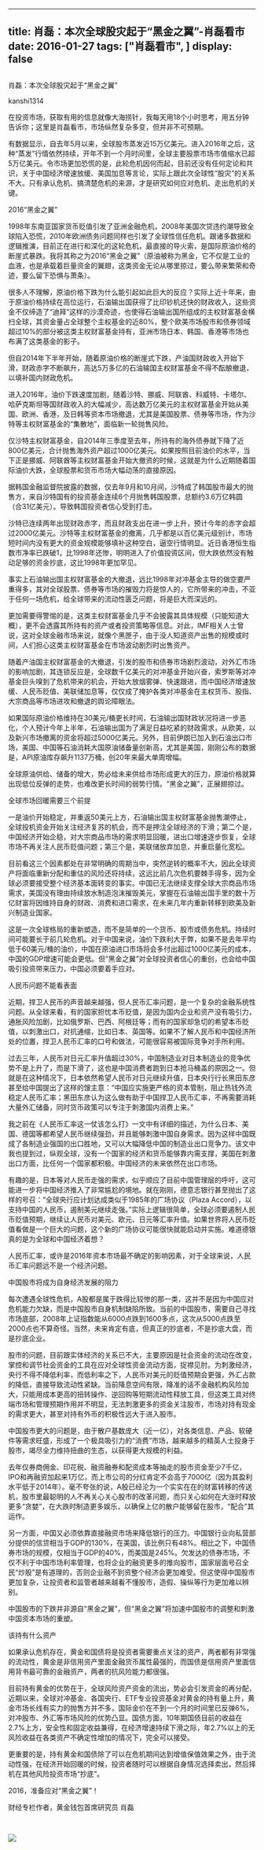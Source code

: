 
---
title:  肖磊：本次全球股灾起于“黑金之翼”-肖磊看市
date: 2016-01-27
tags: ["肖磊看市", ]
display: false
---


## 



肖磊：本次全球股灾起于“黑金之翼”




kanshi1314




在投资市场，获取有用的信息就像大海捞针，我每天用18个小时思考，用五分钟告诉你；这里是肖磊看市，市场纵然复杂多变，但并非不可预期。


有数据显示，自去年5月以来，全球股市蒸发近15万亿美元。进入2016年之后，这种“蒸发”行情依然持续，开年不到一个月时间里，全球主要股票市场市值缩水已超5万亿美元。令市场更加恐慌的是，此轮危机因何而起，目前还没有任何定论和共识，关于中国经济增速放缓、美国加息等言论，实际上跟此次全球性“股灾”的关系不大。只有承认危机、搞清楚危机的来源，才是研究如何应对危机、走出危机的关键。

2016“黑金之翼”

1998年东南亚国家货币贬值引发了亚洲金融危机，2008年美国次贷违约潮导致全球陷入恐慌，2010年欧洲债务问题同样也引发了全球性信任危机。跟诸多数据和逻辑推演，目前正在进行和深化的这轮危机，最直接的导火索，是国际原油价格的断崖式暴跌。我将其称之为2016“黑金之翼”（原油被称为黑金，它不仅是工业的血液，也是承载着巨量资金的翼翅，这类资金无论从哪里掠过，要么带来繁荣和奇迹，要么留下恐惧与萧条）。

很多人不理解，原油价格下跌为什么能引起如此巨大的反应？实际上近十年来，由于原油价格持续在高位运行，石油输出国获得了比印钞机还快的财政收入，这些资金不仅缔造了“迪拜”这样的沙漠奇迹，也使得石油输出国所组成的主权财富基金横扫全球，其资金量占全球整个主权基金的近80%，整个欧美市场股市和债券领域超过10%的部分被这类主权财富基金持有，亚洲市场日本、韩国、香港等市场也布满了这类基金的影子。

但自2014年下半年开始，随着原油价格的断崖式下跌，产油国财政收入开始下滑，财政赤字不断飙升，高达5万多亿的石油输国主权财富基金不得不酝酿撤退，以填补国内财政危机。

进入2016年，油价下跌速度加剧，随着沙特、挪威、阿联酋、科威特、卡塔尔、哈萨克斯坦等国财政收入的大幅减少，高达数万亿美元的主权财富基金开始从美国、欧洲、香港，及日韩等资本市场撤退，尤其是美国股票、债券等市场，作为沙特等主权财富基金的“集散地”，面临新一轮抛售风险。

仅沙特主权财富基金，自2014年三季度至去年，所持有的海外债券就下降了近800亿美元，合计抛售海外资产超过1000亿美元。如果按照目前油价的水平，当下正是挪威、阿联酋等主权财富基金开始大撤资的时候，这就是为什么近期随着国际油价大跌，全球股票和货币市场大幅动荡的直接原因。

据韩国金融监督院披露的数据，仅去年9月和10月间，沙特成了韩国股市最大的抛售方，来自沙特国有的投资基金连续6个月抛售韩国股票，总额约3.6万亿韩圆（合31亿美元）。导致韩国投资者信心受到打击。

沙特已连续两年出现财政赤字，而且财政支出在进一步上升，预计今年的赤字会超过2000亿美元。沙特等主权财富基金的撤离，几乎都是以百亿美元级别计，市场短时间内没有更大的资金规模能够填补这种空白，逼空行情明显。近日香港恒生指数市净率已跌破1，比1998年还惨，明明进入了价值投资区间，但大跌依然没有触动足够的资金抄底，这比1998年更加罕见。

事实上石油输出国主权财富基金的大撤退，远比1998年对冲基金主导的做空要严重得多，其对全球股票、债券等市场的摧毁力将是惊人的，它所带来的冲击，不亚于任何一场危机，给全球带来的流动性匮乏问题，将是巨大而深远的。

更加需要得警惕的是，这类主权财富基金几乎不会披露其具体规模（只能知道大概），更不会透露其所持有的资产或者投资策略等信息。对此，IMF相关人士曾说，这对全球金融市场来说，就像个黑匣子，由于没人知道资产出售的规模或时间，人们担心这类主权财富基金在市场波动剧烈时出售资产。

随着产油国主权财富基金的大撤退，引发的股市和债券市场剧烈波动，对外汇市场的影响加剧，其连锁反应是，全球数千亿美元的对冲基金开始兴奋，索罗斯等对冲基金巨头嗅到了危机带来的机会，开始大放烟雾弹、快速跟进，而中国经济增速放缓、人民币贬值、美联储加息等，仅仅成了掩护各类对冲基金在主权货币、股指、大宗商品等市场进攻和撤退的舆论障眼法。

如果国际原油价格维持在30美元/桶更长时间，石油输出国财政状况将进一步恶化，个人预计今年上半年，石油输出国为了满足日益吃紧的财政需求，从欧美，以及新兴市场撤离的资金将超过5000亿美元。另外，目前伊朗已加入到石油出口市场，美国、中国等石油消耗大国原油储备量创新高，尤其是美国，刚刚公布的数据是，API原油库存飙升1137万桶，创20年来最大单周增幅。

全球原油供给、储备的增大，势必给未来供给市场形成更大的压力，原油价格就算出现低位反弹的走势，也难改更长时间的弱势行情。“黑金之翼”，正展翅掠过。

全球市场回暖需要三个前提

一是油价开始稳定，并重返50美元上方，石油输出国主权财富基金抛售潮停止，全球投机资金开始关注经济复苏的机会，而不是押注全球经济的下滑；第二个是，中国经济开始企稳，对大宗商品市场的需求明显回暖，进出口增速逐步恢复，全球市场不再关注人民币贬值问题；第三个是，美联储放弃加息，并重启量化宽松。

目前看这三个因素都处在非常明确的周期当中，突然逆转的概率不大，因此全球资产将面临重新分配和重估的风险还将持续，这远比前几次危机要棘手得多，因为全球必须要接受整个经济基本面转变的事实。中国已无法继续支撑全球大宗商品市场需求，美国没有理由持续放水制造泡沫摧毁美元，掌握在石油输出国手里的数十万亿财富将因维持自身的财政、消费和进口需求，在未来几年内重新转移到欧美及新兴制造业国家。

这是一次全球格局的重新塑造，而不是简单的一个货币、股市或债务危机。持续时间可能要长于前几轮危机。对于中国来说，油价下跌利大于弊，如果不是去年平均低于60美元/桶的油价，中国在原油进口市场将会多付出超过1000亿美元的成本，中国的GDP增速可能会更低。但“黑金之翼”对全球投资者信心的重创，也会给中国吸引投资带来压力，中国必须要着手应对。

人民币问题不能看表面

近期，捍卫人民币的声音越来越强，但人民币汇率问题，是一个复杂的金融系统性问题。从全球来看，有的国家担忧本币贬值，是因为国内企业和资产没有吸引力，通胀风险加剧，比如俄罗斯、巴西、阿根廷等；而有的国家却急切的希望本币贬值，以刺激出口，对抗通缩，比如日本、英国等。如果不了解人民币和中国经济所处的位置，捍卫人民币汇率的口号和做法，可能很容易被国际竞争对手所利用。

过去三年，人民币对日元汇率升值超过30%，中国制造业对日本制造业的竞争优势不是上升了，而是下滑了，这也是中国消费者跑到日本抢马桶盖的原因之一。但就是在这种情况下，日本依然希望人民币对日元继续升值，日本央行行长黑田东彦甚至给中国提出了这样的馊主意：“中国应实施更严格的资本管制，阻止热钱外流稳定人民币汇率；黑田东彦认为这么做有助于中国捍卫人民币汇率，不再需要消耗大量外汇储备，同时货币政策可以专注于刺激国内消费上来。”

我之前在《人民币汇率这一仗该怎么打》一文中有详细的描述，为什么日本、美国、德国等都希望人民币继续强劲，并且能够刺激中国自身需求。因为这样中国既成了各制造业强国的出口胜地，又可以大幅降低中国的制造业出口竞争力。该文中我也提到过，纵观全球，没有一个国家的经济和货币能够靠内需支撑，美国在刺激出口方面，比任何一个国家都积极。中国经济的未来依然在出口市场。

有趣的是，日本等对人民币走强的需求，似乎顺应了目前中国管理层的呼吁，这可能进一步将中国经济推入了非常尴尬的境地。就在刚刚，德意志银行甚至抛出了这样的号召：“全球央行应计划达成类似于1985年的广场协议（Plaza&nbsp;Accord），以支持中国的人民币，遏制美元继续走强。”实际上逻辑很简单，全球必须要遏制人民币贬值预期，继续让人民币对美元、欧元、日元等汇率升值。如果世界将人民币贬值看做是一个巨大的问题，这个新的广场协议可能很快就能启动并实施。难道德银真的是为全球和中国经济着想？

人民币汇率，或许是2016年资本市场最不确定的影响因素，对于全球来说，人民币汇率问题远不是一个经济问题。

中国股市将成为自身经济发展的阻力

每次遭遇全球性危机，A股都是属于跌得比较惨的那一类，这并不是因为中国应对危机能力欠缺，而是中国股市自身机制缺陷所致。当前的中国股市，需要自己寻找市场底部，2008年上证指数能从6000点跌到1600多点，这次从5000点跌至2000点也不算奇怪。当然，未来肯定有底，但真正的抄底者，不是抄底大盘，而是抄底企业。

股市的问题，目前跟实体经济的关系已不大，主要原因是社会资金的流动在改变，掌控和调节社会资金的工具在应对全球性资金流动方面，捉襟见肘。为刺激经济，央行不得不降低利率，而低利率之下，人民币对美元的贬值预期会更强，外汇占款的降低，直接导致流动性紧缺。当前降息空间有限，降准的话不金融机构风险加大，只能用成本更高的扭转操作、逆回购等短期流动性释放工具，但这类工具对终端市场和管理预期作用并不明显，无法刺激更多的资金关注股市，市场对持有现金的需求更大，甚至对持有外币的积极性远大于进入股市。

中国股市更大的问题是，由于散户基数庞大（近一亿），对各类信息、产品、软硬件等需求旺盛，形成了一个极具吸引力的“消费”市场，越来越多的精英人士投身于股市，竭尽全力维持扭曲的生态，以获得更大规模的利益。

去年仅券商佣金、印花税、融资融券和配资成本等抽走的股市资金至少7千亿，IPO和再融资加起来1万亿，而上市公司的分红肯定不会高于7000亿（因为其盈利水平低于2014年）。毫不夸张的说，A股已经沦为一个实实在在的财富转移的传送机，股市里最聪明的人不再关心关心股市的改革问题，而只关心如何在大涨时释放更多“贪婪”，在大跌时制造更多娱乐，以确保上亿的散户能够留在股市，“配合”其运作。

另一方面，中国又必须依靠直接融资市场来降低银行的压力。中国银行业向私营部分提供的信贷相当于GDP的130%，在美国，该比例只有48%。相比之下，中国债券市场的规模，仅相当于GDP的40%，而美国是245%。欠发达的债券市场，不仅不利于中国市场利率管理，也将企业的融资更多的推向股市，国家层面号召全民“炒股”是有道理的，否则企业融不到资整个经济会更加难受。但这使得中国股市更加复杂，让投资者和监管者越来越看不懂股市，造假、操纵等行为更加难以辨别。

中国股市的下跌并非源自“黑金之翼”，但“黑金之翼”将加速中国股市的调整和刺激中国资本市场的重塑。

该持有什么资产

如果承认危机存在，黄金和国债将是投资者需要重点关注的资产，两者都有非常强的流动性，黄金是非信用资产里面金融货币属性最强的，而国债是信用资产里面信用背书最可靠的金融资产，两者的抗风险能力都很强。

目前持有黄金的优势在于，全球风险资产资金的流出，势必会引发资金的再分配，近期以来，全球对冲基金、各国央行、ETF专业投资基金对黄金的持有量上升，黄金市场长线有实力的抛售方并不多，国际金价在不到一个月的时间里已反弹6%，对冲股市、外汇等市场风险的优势凸显。国债方面，10年期国债目前的收益在2.7%上方，安全性和固定收益兼得，在经济增速持续下滑之际，年2.7%以上的无风险收益在各类资产不确定性增加的情况下，完全可以接受。

更重要的是，持有黄金和国债除了可以在危机期间达到增值保值效果之外，由于流动性强，在经济开始回暖的时候，投资者随时可以根据自身情况选择卖出，然后择机在其他风险投资市场“抄底”。

2016，准备应对“黑金之翼”！



财经专栏作者，黄金钱包首席研究员&nbsp;肖磊

&nbsp;

<img data-s="300,640" data-type="png" src="http://mmbiz.qpic.cn/mmbiz/rIYcHn0KrPQLCMgr8upEGB7v07MSYgD7VRIia6iaZYL789DVroJlGyJbaNha61iaaCYDSRZIDjUdiaWUpDNgKysObg/0?wx_fmt=png" data-ratio="1" data-w="129"/>








